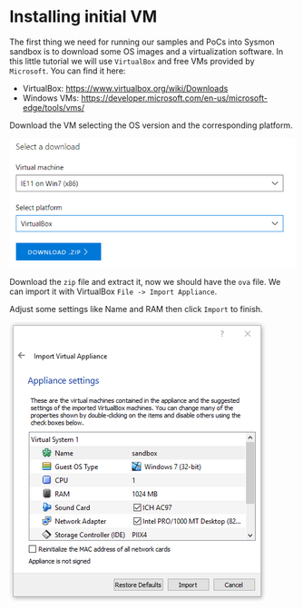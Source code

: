 # Installing initial VM

The first thing we need for running our samples and PoCs into Sysmon sandbox is to download some OS images and a virtualization software. In this little tutorial we will use `VirtualBox` and free VMs provided by `Microsoft`. You can find it here:

* VirtualBox: https://www.virtualbox.org/wiki/Downloads
* Windows VMs: https://developer.microsoft.com/en-us/microsoft-edge/tools/vms/

Download the VM selecting the OS version and the corresponding platform.

![download](https://raw.githubusercontent.com/n0dec/SysmonBox/master/doc/1.png)

Download the `zip` file and extract it, now we should have the `ova` file. We can import it with VirtualBox `File -> Import Appliance`. 

Adjust some settings like Name and RAM then click `Import` to finish.

![Import](https://raw.githubusercontent.com/n0dec/SysmonBox/master/doc/2.png)
